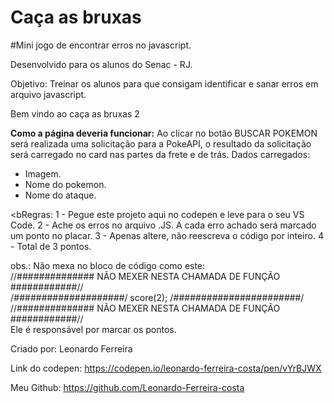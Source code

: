 # Caça as bruxas
#Mini jogo de encontrar erros no javascript.

Desenvolvido para os alunos do Senac - RJ.

Objetivo: Treinar os alunos para que consigam identificar e sanar erros em arquivo javascript.


Bem vindo ao caça as bruxas 2

<b>Como a página deveria funcionar:</b>
Ao clicar no botão BUSCAR POKEMON será realizada uma solicitação para a PokeAPI, o resultado da solicitação será carregado no card nas partes da frete e de trás.
Dados carregados:
- Imagem.
- Nome do pokemon.
- Nome do ataque.

<bRegras:</b>
1 - Pegue este projeto aqui no codepen e leve para o seu VS Code.
2 - Ache os erros no arquivo .JS.
    A cada erro achado será marcado um ponto no placar.
3 - Apenas altere, não reescreva o código por inteiro.
4 - Total de 3 pontos.

obs.: Não mexa no bloco de código como este:</br>
    //############## NÃO MEXER NESTA CHAMADA DE FUNÇÃO ############//</br>
    /*####################*/    score(2);  /*#######################*/ </br>
    //############## NÃO MEXER NESTA CHAMADA DE FUNÇÃO ############//</br>
Ele é responsável por marcar os pontos.

Criado por: Leonardo Ferreira

Link do codepen: https://codepen.io/leonardo-ferreira-costa/pen/vYrBJWX

Meu Github: https://github.com/Leonardo-Ferreira-costa
